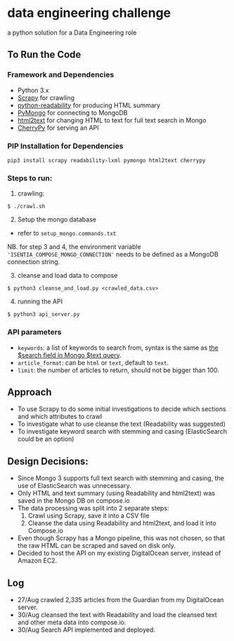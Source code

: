 # data engineering challenge
a python solution for a Data Engineering role

## To Run the Code

### Framework and Dependencies
* Python 3.x
* [Scrapy](http://scrapy.org/) for crawling
* [python-readability](https://github.com/buriy/python-readability) for producing HTML summary
* [PyMongo](https://api.mongodb.com/python/current/) for connecting to MongoDB
* [html2text](https://pypi.python.org/pypi/html2text) for changing HTML to text for full text search in Mongo
* [CherryPy](http://www.cherrypy.org/) for serving an API

### PIP Installation for Dependencies
```
pip3 install scrapy readability-lxml pymongo html2text cherrypy
```

### Steps to run:

1. crawling:
```
$ ./crawl.sh
```

2. Setup the mongo database

* refer to ```setup_mongo.commands.txt```


NB. for step 3 and 4, the environment variable ```
'ISENTIA_COMPOSE_MONGO_CONNECTION'``` needs to be defined as a MongoDB connection string.

3. cleanse and load data to compose


```
$ python3 cleanse_and_load.py <crawled_data.csv>
```

4. running the API
```
$ python3 api_server.py
```

### API parameters

* ```keywords```: a list of keywords to search from, syntax is the same as [the $search field in Mongo $text query](https://docs.mongodb.com/manual/reference/operator/query/text/#behavior).
* ```article_format```: can be ```html``` or ```text```, default to ```text```.
* ```limit```: the number of articles to return, should not be bigger than 100.


## Approach
* To use Scrapy to do some initial investigations to decide which sections and which attributes to crawl
* To investigate what to use cleanse the text (Readability was suggested)
* To investigate keyword search with stemming and casing (ElasticSearch could be an option)


## Design Decisions:
* Since Mongo 3 supports full text search with stemming and casing, the use of ElasticSearch was unnecessary.
* Only HTML and text summary (using Readability and html2text) was saved in the Mongo DB on compose.io
* The data processing was split into 2 separate steps:
    1. Crawl using Scrapy, save it into a CSV file
    2. Cleanse the data using Readability and html2text, and load it into Compose.io
* Even though Scrapy has a Mongo pipeline, this was not chosen, so that the raw HTML can be scraped and saved on disk
only.
* Decided to host the API on my existing DigitalOcean server, instead of Amazon EC2.

## Log
* 27/Aug crawled 2,335 articles from the Guardian from my DigitalOcean server.
* 30/Aug cleansed the text with Readability and load the cleansed text and other meta data into compose.io.
* 30/Aug Search API implemented and deployed.